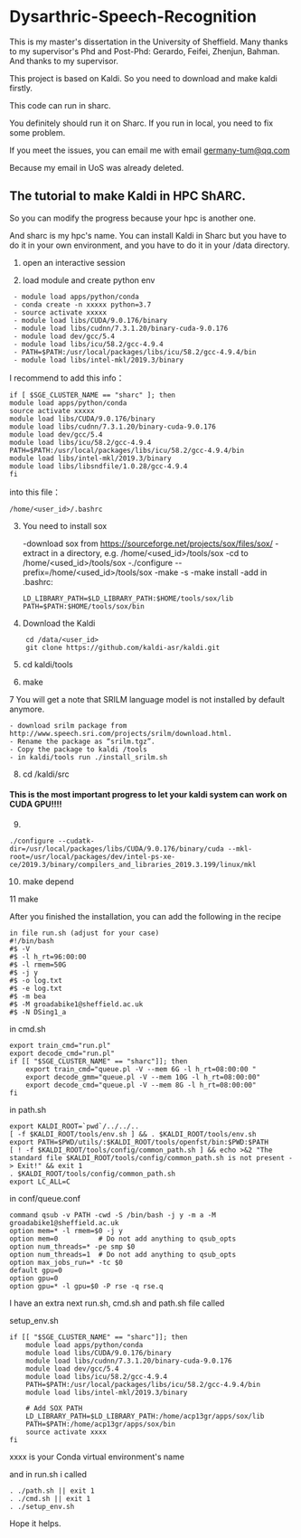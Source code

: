 # Dysarthric-Speech-Recognition
This is my master's dissertation in the University of Sheffield.
Many thanks to my supervisor's Phd and Post-Phd: Gerardo, Feifei, Zhenjun, Bahman. 
And thanks to my supervisor. 

This project is based on Kaldi. So you need to download and make kaldi firstly.

This code can run in sharc.

You definitely should run it on Sharc. If you run in local, you need to fix some problem.

If you meet the issues, you can email me with email germany-tum@qq.com

Because my email in UoS was already deleted.

## The tutorial to make Kaldi in HPC ShARC. 
So you can modify the progress because your hpc is another one.

And sharc is my hpc's name. You can install Kaldi in Sharc but you have to do it in your own environment, and you have to do it in your /data directory.

1. open an interactive session

2. load module and create python env
```
 - module load apps/python/conda
 - conda create -n xxxxx python=3.7
 - source activate xxxxx
 - module load libs/CUDA/9.0.176/binary
 - module load libs/cudnn/7.3.1.20/binary-cuda-9.0.176
 - module load dev/gcc/5.4
 - module load libs/icu/58.2/gcc-4.9.4
 - PATH=$PATH:/usr/local/packages/libs/icu/58.2/gcc-4.9.4/bin
 - module load libs/intel-mkl/2019.3/binary 
```
I recommend to add this info：
```
if [ $SGE_CLUSTER_NAME == "sharc" ]; then
module load apps/python/conda
source activate xxxxx
module load libs/CUDA/9.0.176/binary
module load libs/cudnn/7.3.1.20/binary-cuda-9.0.176
module load dev/gcc/5.4
module load libs/icu/58.2/gcc-4.9.4
PATH=$PATH:/usr/local/packages/libs/icu/58.2/gcc-4.9.4/bin
module load libs/intel-mkl/2019.3/binary 
module load libs/libsndfile/1.0.28/gcc-4.9.4
fi
```
into this file：
```
/home/<user_id>/.bashrc
```

3. You need to install sox 
    
    -download sox from https://sourceforge.net/projects/sox/files/sox/
    -extract in a directory, e.g. /home/<used_id>/tools/sox
    -cd to /home/<used_id>/tools/sox
    -./configure --prefix=/home/<used_id>/tools/sox
    -make -s
    -make install
    -add in .bashrc:
    
    ```
    LD_LIBRARY_PATH=$LD_LIBRARY_PATH:$HOME/tools/sox/lib
    PATH=$PATH:$HOME/tools/sox/bin
    ```
    
4. Download the Kaldi

```
    cd /data/<user_id>
    git clone https://github.com/kaldi-asr/kaldi.git
```

5. cd kaldi/tools

6. make

7  You will get a note that SRILM language model is not installed by default anymore.
    
    - download srilm package from http://www.speech.sri.com/projects/srilm/download.html.
    - Rename the package as “srilm.tgz”.
    - Copy the package to kaldi /tools
    - in kaldi/tools run ./install_srilm.sh

8. cd /kaldi/src

#### This is the most important progress to let your kaldi system can work on CUDA GPU!!!!

9. 
```
./configure --cudatk-dir=/usr/local/packages/libs/CUDA/9.0.176/binary/cuda --mkl-root=/usr/local/packages/dev/intel-ps-xe-ce/2019.3/binary/compilers_and_libraries_2019.3.199/linux/mkl
```
10. make depend

11 make

After you finished the installation, you can add the following in the recipe

```
in file run.sh (adjust for your case)
#!/bin/bash
#$ -V
#$ -l h_rt=96:00:00
#$ -l rmem=50G
#$ -j y
#$ -o log.txt
#$ -e log.txt
#$ -m bea
#$ -M groadabike1@sheffield.ac.uk
#$ -N DSing1_a
```

in cmd.sh
```
export train_cmd="run.pl"
export decode_cmd="run.pl"
if [[ "$SGE_CLUSTER_NAME" == "sharc"]]; then
    export train_cmd="queue.pl -V --mem 6G -l h_rt=08:00:00 "
    export decode_gmm="queue.pl -V --mem 10G -l h_rt=08:00:00"
    export decode_cmd="queue.pl -V --mem 8G -l h_rt=08:00:00"
fi
```

in path.sh

```
export KALDI_ROOT=`pwd`/../../..
[ -f $KALDI_ROOT/tools/env.sh ] && . $KALDI_ROOT/tools/env.sh
export PATH=$PWD/utils/:$KALDI_ROOT/tools/openfst/bin:$PWD:$PATH
[ ! -f $KALDI_ROOT/tools/config/common_path.sh ] && echo >&2 "The standard file $KALDI_ROOT/tools/config/common_path.sh is not present -> Exit!" && exit 1
. $KALDI_ROOT/tools/config/common_path.sh
export LC_ALL=C
```

in conf/queue.conf

```
command qsub -v PATH -cwd -S /bin/bash -j y -m a -M groadabike1@sheffield.ac.uk
option mem=* -l rmem=$0 -j y
option mem=0          # Do not add anything to qsub_opts
option num_threads=* -pe smp $0
option num_threads=1  # Do not add anything to qsub_opts
option max_jobs_run=* -tc $0
default gpu=0
option gpu=0
option gpu=* -l gpu=$0 -P rse -q rse.q
```

I have an extra next run.sh, cmd.sh and path.sh file called

setup_env.sh

```
if [[ "$SGE_CLUSTER_NAME" == "sharc"]]; then
    module load apps/python/conda
    module load libs/CUDA/9.0.176/binary
    module load libs/cudnn/7.3.1.20/binary-cuda-9.0.176
    module load dev/gcc/5.4
    module load libs/icu/58.2/gcc-4.9.4
    PATH=$PATH:/usr/local/packages/libs/icu/58.2/gcc-4.9.4/bin
    module load libs/intel-mkl/2019.3/binary

    # Add SOX PATH
    LD_LIBRARY_PATH=$LD_LIBRARY_PATH:/home/acp13gr/apps/sox/lib
    PATH=$PATH:/home/acp13gr/apps/sox/bin
    source activate xxxx
fi
```

xxxx is your Conda virtual environment's name

and in run.sh i called

```
. ./path.sh || exit 1
. ./cmd.sh || exit 1
. ./setup_env.sh
```

Hope it helps.
